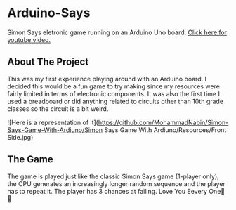 # Arduino-Says
Simon Says eletronic game running on an Arduino Uno board.
[Click here for youtube video.](https://www.youtube.com/thetechmortal)

## About The Project
This was my first experience playing around with an Arduino board. I decided this would be a fun game to try making since my resources were fairly limited in terms of electronic components.
It was also the first time I used a breadboard or did anything related to circuits other than 10th grade classes so the circuit is a bit weird. 

![Here is a representation of it](https://github.com/MohammadNabin/Simon-Says-Game-With-Ardiuno/Simon Says Game With Ardiuno/Resources/Front Side.jpg)

## The Game
The game is played just like the classic Simon Says game (1-player only), the CPU generates an increasingly longer random sequence and the player has to repeat it.
The player has 3 chances at failing.
Love You Eevery One🥰🥰
